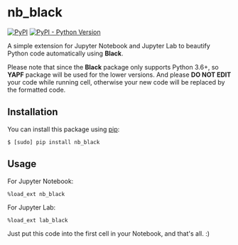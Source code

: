 # nb_black

[![PyPI](https://img.shields.io/pypi/v/nb_black.svg)]()
[![PyPI - Python Version](https://img.shields.io/pypi/pyversions/nb_black.svg)]()

A simple extension for Jupyter Notebook and Jupyter Lab to beautify Python code automatically using **Black**.

Please note that since the **Black** package only supports Python 3.6+, so **YAPF** package will be used for the lower versions. And please **DO NOT EDIT** your code while running cell, otherwise your new code will be replaced by the formatted code.

## Installation

You can install this package using [pip](http://www.pip-installer.org):

```
$ [sudo] pip install nb_black
```

## Usage

For Jupyter Notebook:

```
%load_ext nb_black
```

For Jupyter Lab:

```
%load_ext lab_black
```

Just put this code into the first cell in your Notebook, and that's all. :)
